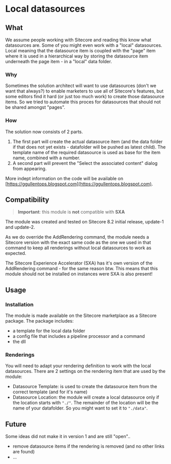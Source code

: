 # Local datasources #


## What ##

We assume people working with Sitecore and reading this know what datasources are. Some of you might even work with a "local" datasources. Local meaning that the datasource item is coupled with the "page" item where it is used in a hierarchical way by storing the datasource item underneath the page item - in a "local" data folder.

### Why ###
Sometimes the solution architect will want to use datasources (don't we want that always?) to enable marketers to use all of Sitecore's features, but some editors find it hard (or just too much work) to create those datasource items. So we tried to automate this proces for datasources that should not be shared amongst "pages". 

### How ###
The solution now consists of 2 parts.


1. The first part will create the actual datasource item (and the data folder if that does not yet exists - datafolder will be pushed as latest child). The template name of the required datasource is used as base for the item name, combined with a number. 
2. A second part will prevent the "Select the associated content" dialog from appearing. 

More indept information on the code will be available on [https://ggullentops.blogspot.com](https://ggullentops.blogspot.com).



## Compatibility ##

> **Important**: this module is **not** compatible with **SXA**

The module was created and tested on Sitecore 8.2 initial release, update-1 and update-2.

As we do override the AddRendering command, the module needs a Sitecore version with the exact same code as the one we used in that command to keep all renderings without local datasources to work as expected.

The Sitecore Experience Accelerator (SXA) has it's own version of the AddRendering command - for the same reason btw. This means that this module should not be installed on instances were SXA is also present!

## Usage ##

### Installation ###

The module is made available on the Sitecore marketplace as a Sitecore package. The package includes:

- a template for the local data folder
- a config file that includes a pipeline processor and a command
- the dll
 
### Renderings ### 

You will need to adapt your rendering definition to work with the local datasources. There are 2 settings on the rendering item that are used by the module:

- Datasource Template: is used to create the datasource item from the correct template (and for it's name)
- Datasource Location: the module will create a local datasource only if the location starts with `"./"`.  The remainder of the location will be the name of your datafolder. So you might want to set it to `"./data"`.



## Future ##

Some ideas did not make it in version 1 and are still "open".. 

- remove datasource items if the rendering is removed (and no other links are found) 
- ...